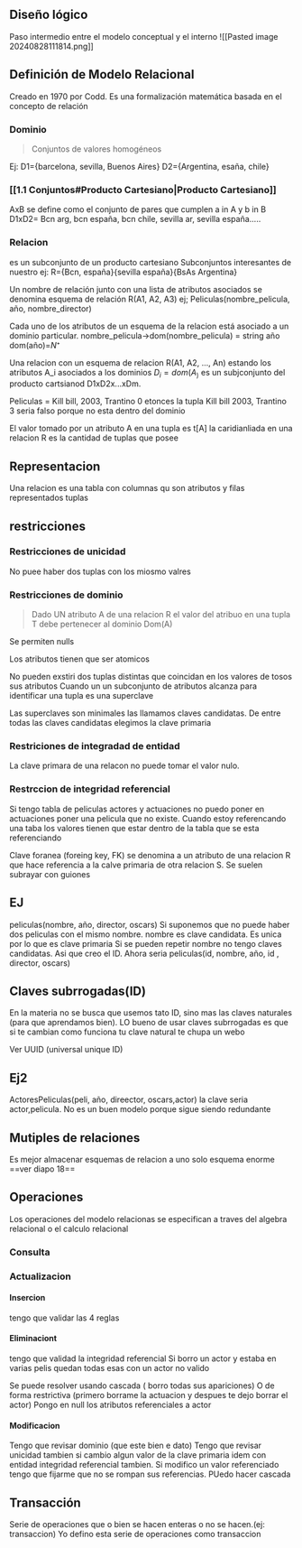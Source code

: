 ## Diseño lógico 
Paso intermedio entre el modelo conceptual y el interno
![[Pasted image 20240828111814.png]]

## Definición de Modelo Relacional
Creado en 1970 por Codd.
Es una formalización matemática basada en el concepto de relación

### Dominio
> Conjuntos de valores homogéneos

Ej: D1={barcelona, sevilla, Buenos Aires}
D2={Argentina, esaña, chile}

### [[1.1 Conjuntos#Producto Cartesiano|Producto Cartesiano]]
AxB se define como el conjunto de pares que cumplen a in A y b in B
D1xD2= Bcn arg, bcn españa, bcn chile, sevilla ar, sevilla españa.....

### Relacion
es un subconjunto de un producto cartesiano
Subconjuntos interesantes de nuestro ej: R={Bcn, españa}{sevilla españa}{BsAs Argentina}

Un nombre de relación junto con una lista de atributos asociados se denomina esquema de relación 
R(A1, A2, A3)
ej; Peliculas(nombre_pelicula, año, nombre_director)

Cada uno de los atributos de un esquema de la relacion está asociado a un dominio particular. nombre_pelicula->dom(nombre_pelicula) = string 
año dom(año)=$N⁺$


Una relacion con un esquema de relacion R(A1, A2, ..., An) estando los atributos A_i asociados a los dominios $D_i = dom(A_)$ es un subjconjunto del producto cartsianod D1xD2x...xDm.

Peliculas = Kill bill, 2003, Trantino 0
etonces la tupla Kill bill 2003, Trantino 3 seria falso porque no esta dentro del dominio

El valor tomado por un atributo A en una tupla es t[A]
la caridianliada en una relacion R es la cantidad de tuplas que posee

## Representacion
Una relacion es una tabla con columnas qu son atributos y filas representados tuplas

## restricciones
### Restricciones de unicidad 
No puee haber dos tuplas con los miosmo valres

### Restricciones de dominio
> Dado UN atributo A de una relacion R el valor del atribuo en una tupla T debe pertenecer al dominio Dom(A)

Se permiten nulls

Los atributos tienen que ser atomicos

No pueden exstiri dos tuplas distintas que coincidan en los valores de tosos sus atributos 
Cuando un un subconjunto de atributos alcanza para identificar una tupla es una superclave

Las superclaves son minimales las llamamos claves candidatas. 
De entre todas las claves candidatas elegimos la clave primaria

### Restriciones de integradad de entidad 
La clave primara de una relacon no puede tomar el valor nulo.


### Restrccion de integridad referencial
Si tengo tabla de peliculas actores y actuaciones no puedo poner en actuaciones poner una pelicula que no existe. Cuando estoy referencando una taba los valores tienen que estar dentro de la tabla que se esta referenciando

Clave foranea (foreing key, FK) se denomina a un atributo de una relacion R que hace referencia a la calve primaria de otra relacion S. Se suelen subrayar con guiones
## EJ
peliculas(nombre, año, director, oscars)
Si suponemos que no puede haber dos peliculas con el mismo nombre. nombre es clave candidata. Es unica por lo que es clave primaria
Si se pueden repetir nombre no tengo claves candidatas. Asi que creo el ID.
Ahora seria peliculas(id, nombre, año, id , director, oscars)

## Claves subrrogadas(ID)
En la materia no se busca que usemos tato ID, sino mas las claves naturales (para que aprendamos bien).
LO bueno de usar claves subrrogadas es que si te cambian como funciona tu clave natural te chupa un webo

Ver UUID (universal unique ID)

## Ej2
ActoresPeliculas(peli, año, direector, oscars,actor)
la clave seria actor,pelicula.
No es un buen modelo porque sigue siendo redundante

## Mutiples de relaciones
Es mejor almacenar esquemas de relacion a uno solo esquema enorme
==ver diapo 18==



## Operaciones 

Los operaciones del modelo relacionas se especifican a traves del algebra relacional o el calculo relacional

### Consulta 
### Actualizacion

#### Insercion
tengo que validar las 4 reglas
#### Eliminaciont
tengo que validad la integridad referencial
Si borro un actor y estaba en varias pelis quedan todas esas con un actor no valido 

Se puede resolver usando cascada ( borro todas sus apariciones)
O de forma restrictiva (primero borrame la actuacion y despues te dejo borrar el actor)
Pongo en null los atributos referenciales a actor


#### Modificacion 
Tengo que revisar dominio (que este bien e dato)
Tengo que revisar unicidad tambien si cambio algun valor de la clave primaria
idem con entidad
integridad referencial tambien. Si modifico un valor referenciado tengo que fijarme que no se rompan sus referencias. PUedo hacer cascada


## Transacción
Serie de operaciones que o bien se hacen enteras o no se hacen.(ej: transaccion)
Yo defino esta serie de operaciones como transaccion
